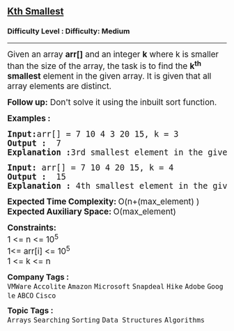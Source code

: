 <h2><a href="https://www.geeksforgeeks.org/problems/kth-smallest-element5635/1?itm_source=geeksforgeeks&itm_medium=article&itm_campaign=practice_card">Kth Smallest</a></h2><h3>Difficulty Level : Difficulty: Medium</h3><hr><div class="problems_problem_content__Xm_eO"><p><span style="font-size: 14pt;">Given an array <strong>arr[]</strong> and an integer&nbsp;<strong>k</strong> where k is smaller than the size of the array, the task is to find the <strong>k<sup>th</sup> smallest</strong> element in the given array. It is given that all array elements are distinct.</span></p>
<p><span style="font-size: 14pt;"><strong>Follow up:</strong> Don't solve it using the inbuilt sort function.</span></p>
<p><span style="font-size: 14pt;"><strong>Examples :</strong></span></p>
<pre><span style="font-size: 14pt;"><strong>Input:</strong>arr[] = 7 10 4 3 20 15, k = 3
<strong>Output :</strong>  7
<strong>Explanation :</strong>3rd smallest element in the given array is 7.
</span></pre>
<pre><span style="font-size: 14pt;"><strong>Input: </strong>arr[] = 7 10 4 20 15, k = 4 
<strong>Output :</strong>  15
<strong>Explanation : </strong>4th smallest element in the given array is 15.</span></pre>
<div><span style="font-size: 14pt;"><strong>Expected Time Complexity: </strong>O(n+(</span><span style="font-size: 18.6667px;">max_element</span><span style="font-size: 14pt;">) )</span></div>
<div><span style="font-size: 14pt;"><strong>Expected Auxiliary Space: </strong>O(</span><span style="font-size: 18.6667px;">max_element</span><span style="font-size: 14pt;">)</span></div>
<p><span style="font-size: 14pt;"><strong>Constraints:</strong><br>1 &lt;= n &lt;= 10<sup>5</sup></span><span style="font-size: 14pt;"><br></span><span style="font-size: 14pt;">1&lt;= arr[i] &lt;= 10<sup>5<br></sup>1 &lt;= k &lt;= n</span></p></div><p><span style=font-size:18px><strong>Company Tags : </strong><br><code>VMWare</code>&nbsp;<code>Accolite</code>&nbsp;<code>Amazon</code>&nbsp;<code>Microsoft</code>&nbsp;<code>Snapdeal</code>&nbsp;<code>Hike</code>&nbsp;<code>Adobe</code>&nbsp;<code>Google</code>&nbsp;<code>ABCO</code>&nbsp;<code>Cisco</code>&nbsp;<br><p><span style=font-size:18px><strong>Topic Tags : </strong><br><code>Arrays</code>&nbsp;<code>Searching</code>&nbsp;<code>Sorting</code>&nbsp;<code>Data Structures</code>&nbsp;<code>Algorithms</code>&nbsp;